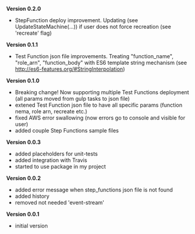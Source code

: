 __Version 0.2.0__
- StepFunction deploy improvement. Updating (see UpdateStateMachine(...)) if user does not force recreation (see 'recreate' flag)


__Version 0.1.1__
- Test Function json file improvements. Treating "function_name", "role_arn", "function_body" with ES6 template string mechanism (see http://es6-features.org/#StringInterpolation)

__Version 0.1.0__
- Breaking change! Now supporting multiple Test Functions deployment (all params moved from gulp tasks to json file)
- extened Test Function json file to have all specific params (function nema, role arn, recreate etc.)
- fixed AWS error swallowing (now errors go to console and visible for user)
- added couple Step Functions sample files

__Version 0.0.3__
- added placeholders for unit-tests
- added integration with Travis
- started to use package in my project

__Version 0.0.2__
- added error message when step_functions json file is not found
- added history
- removed not needed 'event-stream' 

__Version 0.0.1__
- initial version
